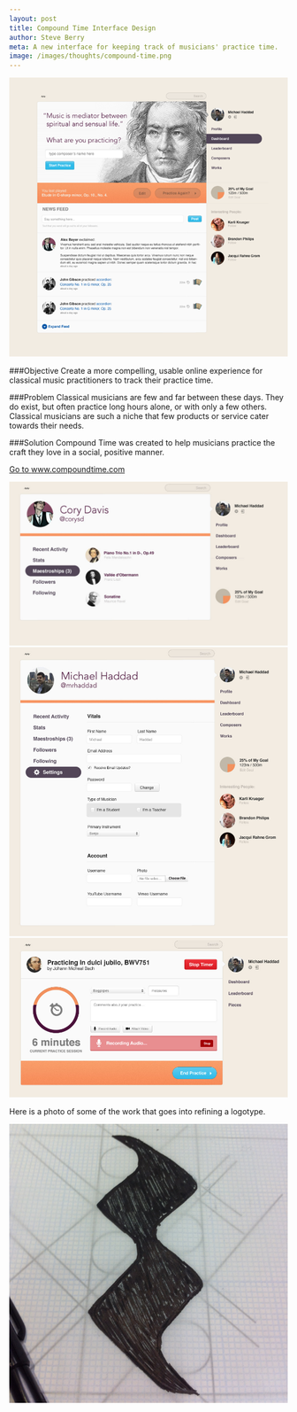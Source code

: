 ```yaml
---
layout: post
title: Compound Time Interface Design
author: Steve Berry
meta: A new interface for keeping track of musicians' practice time.
image: /images/thoughts/compound-time.png
---
```


<img src="/images/thoughts/compound-time.png" alt="compound time dashboard interface design" class="scale-with-grid"/>

###Objective
Create a more compelling, usable online experience for classical music practitioners to track their practice time.

###Problem
Classical musicians are few and far between these days. They do exist, but often practice long hours alone, or with only a few others. Classical musicians are such a niche that few products or service cater towards their needs.

###Solution
Compound Time was created to help musicians practice the craft they love in a social, positive manner.

<a href="http://www.compoundtime.com/" target="blank" class="linkbox">Go to www.compoundtime.com</a>

<img src="/images/ux/compound/profile.jpg" alt="compound time user profile interface design" class="scale-with-grid"/>

<img src="/images/ux/compound/settings.jpg" alt="compound time settings page layout" class="scale-with-grid"/>

<img src="/images/ux/compound/practice.jpg" alt="compound time practice design" class="scale-with-grid"/>

Here is a photo of some of the work that goes into refining a logotype.

<img src="/images/thoughts/compound-logo.png" alt="compound time logo design sketching" class="scale-with-grid"/>
